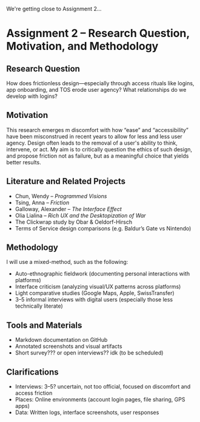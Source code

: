 We're getting close to Assignment 2...

# Assignment 2 – Research Question, Motivation, and Methodology

## Research Question
How does frictionless design—especially through access rituals like logins, app onboarding, and TOS erode user agency? What relationships do we develop with logins?

## Motivation
This research emerges m discomfort with how “ease” and “accessibility” have been misconstrued in recent years to allow for less and less user agency. Design often leads to the removal of a user's ability to think, intervene, or act. My aim is to critically question the ethics of such design, and propose friction not as failure, but as a meaningful choice that yields better results.

## Literature and Related Projects
- Chun, Wendy – *Programmed Visions*
- Tsing, Anna – *Friction*
- Galloway, Alexander – *The Interface Effect*
- Olia Lialina – *Rich UX and the Desktopization of War*
- The Clickwrap study by Obar & Oeldorf-Hirsch
- Terms of Service design comparisons (e.g. Baldur’s Gate vs Nintendo)

## Methodology
I will use a mixed-method, such as the following:
- Auto-ethnographic fieldwork (documenting personal interactions with platforms)
- Interface criticism (analyzing visual/UX patterns across platforms)
- Light comparative studies (Google Maps, Apple, SwissTransfer)
- 3–5 informal interviews with digital users (especially those less technically literate)

## Tools and Materials
- Markdown documentation on GitHub
- Annotated screenshots and visual artifacts
- Short survey??? or open interviews?? idk (to be scheduled)

## Clarifications
- Interviews: 3–5? uncertain, not too official, focused on discomfort and access friction
- Places: Online environments (account login pages, file sharing, GPS apps)
- Data: Written logs, interface screenshots, user responses
